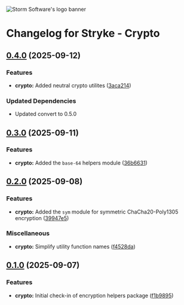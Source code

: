 ![Storm Software's logo banner](https://public.storm-cdn.com/brand-banner.png)

# Changelog for Stryke - Crypto

## [0.4.0](https://github.com/storm-software/stryke/releases/tag/crypto%400.4.0) (2025-09-12)

### Features

- **crypto:** Added neutral crypto utilites
  ([3aca214](https://github.com/storm-software/stryke/commit/3aca214))

### Updated Dependencies

- Updated convert to 0.5.0

## [0.3.0](https://github.com/storm-software/stryke/releases/tag/crypto%400.3.0) (2025-09-11)

### Features

- **crypto:** Added the `base-64` helpers module
  ([36b6631](https://github.com/storm-software/stryke/commit/36b6631))

## [0.2.0](https://github.com/storm-software/stryke/releases/tag/crypto%400.2.0) (2025-09-08)

### Features

- **crypto:** Added the `sym` module for symmetric ChaCha20-Poly1305 encryption
  ([39947e5](https://github.com/storm-software/stryke/commit/39947e5))

### Miscellaneous

- **crypto:** Simplify utility function names
  ([f4528da](https://github.com/storm-software/stryke/commit/f4528da))

## [0.1.0](https://github.com/storm-software/stryke/releases/tag/crypto%400.1.0) (2025-09-07)

### Features

- **crypto:** Initial check-in of encryption helpers package
  ([f1b9895](https://github.com/storm-software/stryke/commit/f1b9895))
